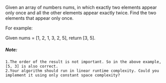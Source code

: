 Given an array of numbers nums, in which exactly two elements appear only once and all the other elements appear exactly twice. Find the two elements that appear only once.

For example:

Given nums = [1, 2, 1, 3, 2, 5], return [3, 5].

##### Note:
    1.The order of the result is not important. So in the above example, [5, 3] is also correct.
    2.Your algorithm should run in linear runtime complexity. Could you implement it using only constant space complexity?
